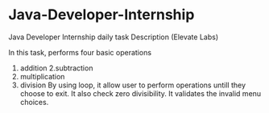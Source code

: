 # Java-Developer-Internship
Java Developer Internship daily task Description (Elevate Labs)

In this task, performs four basic operations
1. addition
2.subtraction
3. multiplication
4. division
By using loop, it allow user to perform operations untill they choose to exit.
It also check zero divisibility.
It validates the invalid menu choices.
